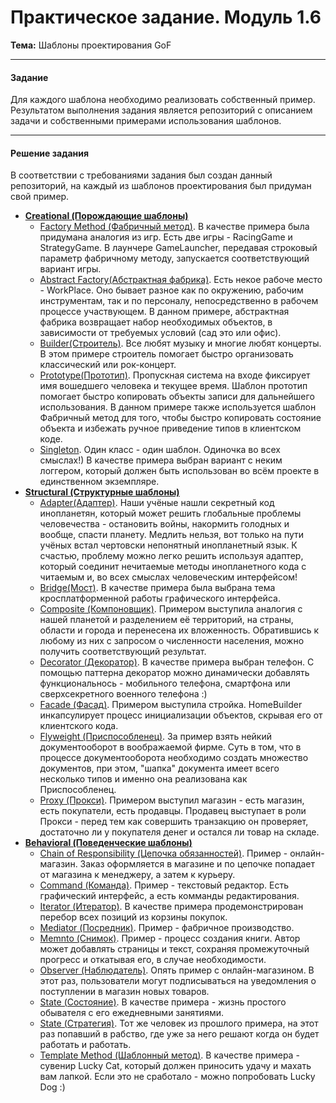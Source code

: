 # Практическое задание. Модуль 1.6
**Тема:** Шаблоны проектирования GoF
____
#### Задание 
Для каждого шаблона необходимо реализовать собственный пример. Результатом выполнения задания является репозиторий с описанием задачи и собственными примерами использования шаблонов.
____
#### Решение задания
В соответствии с требованиями задания был создан данный репозиторий, на каждый из шаблонов проектирования был придуман свой пример.

- [**Creational (Порождающие шаблоны)**](https://github.com/Guha5277/Module_1.6/tree/master/java/guhar4k/patterns/creational)
    - [Factory Method (Фабричный метод)](https://github.com/Guha5277/Module_1.6/tree/master/java/guhar4k/patterns/creational/factorymethod). В качестве примера была придумана аналогия из игр. Есть две игры - RacingGame и StrategyGame. В лаунчере GameLauncher, передавая строковый параметр фабричному методу, запускается соответствующий вариант игры.
    - [Abstract Factory(Абстрактная фабрика)](https://github.com/Guha5277/Module_1.6/tree/master/java/guhar4k/patterns/creational/abstractfactory). Есть некое рабоче место -  WorkPlace. Оно бывает разное как по окружению, рабочим инструментам, так и по персоналу, непосредственно в рабочем процессе участвующем. В данном примере, абстрактная фабрика возвращает набор необходимых объектов, в зависимости от требуемых условий (сад это или офис).
    - [Builder(Строитель)](https://github.com/Guha5277/Module_1.6/tree/master/java/guhar4k/patterns/creational/builder). Все любят музыку и многие любят концерты. В этом примере строитель помогает быстро организовать классический или рок-концерт.
    - [Prototype(Прототип)](https://github.com/Guha5277/Module_1.6/tree/master/java/guhar4k/patterns/creational/prototype). Пропускная система на входе фиксирует имя вошедшего человека и текущее время. Шаблон прототип помогает быстро копировать объекты записи для дальнейшего использования. В данном примере также используется шаблон Фабричный метод для того, чтобы быстро копировать состояние объекта и избежать ручное приведение типов в клиентском коде.
    - [Singleton](https://github.com/Guha5277/Module_1.6/tree/master/java/guhar4k/patterns/creational/singleton). Один класс - один шаблон. Одиночка во всех смыслах!) В качестве примера выбран вариант с неким логгером, который должен быть использован во всём проекте в единственном экземпляре.
- [**Structural (Структурные шаблоны)**](https://github.com/Guha5277/Module_1.6/tree/master/java/guhar4k/patterns/sructural)
    - [Adapter(Адаптер)](https://github.com/Guha5277/Module_1.6/tree/master/java/guhar4k/patterns/sructural/adapter). Наши учёные нашли секретный код инопланетян, который может решить глобальные проблемы человечества - остановить войны, накормить голодных и вообще, спасти планету. Медлить нельзя, вот только на пути учёных встал чертовски непонятный инопланетный язык. К счастью, проблему можно легко решить используя адаптер, который соединит нечитаемые методы инопланетного кода с читаемым и, во всех смыслах человеческим интерфейсом!
    - [Bridge(Мост)](https://github.com/Guha5277/Module_1.6/tree/master/java/guhar4k/patterns/sructural/bridge). В качестве примера была выбрана тема кросплатформенной работы графического интерфейса.
    - [Composite (Компоновщик)](https://github.com/Guha5277/Module_1.6/tree/master/java/guhar4k/patterns/sructural/composite). Примером выступила аналогия с нашей планетой и разделением её территорий, на страны, области и города и перенесена их вложенность. Обратившись к любому из них с запросом о численности населения, можно получить соответствующий результат.
    - [Decorator (Декоратор)](https://github.com/Guha5277/Module_1.6/tree/master/java/guhar4k/patterns/sructural/decorator). В качестве примера выбран телефон. С помощью паттерна декоратор можно динамически добавлять функциональнось - мобильного телефона, смартфона или сверхсекретного военного телефона :)
    - [Facade (Фасад)](https://github.com/Guha5277/Module_1.6/tree/master/java/guhar4k/patterns/sructural/facade). Примером выступила стройка. HomeBuilder инкапсулирует процесс инициализации объектов, скрывая его от клиентского кода.
    - [Flyweight (Приспособленец)](https://github.com/Guha5277/Module_1.6/tree/master/java/guhar4k/patterns/sructural/flyweight). За пример взять нейкий документооборот в воображаемой фирме. Суть в том, что в процессе документооборота необходимо создать множество документов, при этом, "шапка" документа имеет всего несколько типов и именно она реализована как Приспособленец.
    - [Proxy (Прокси)](https://github.com/Guha5277/Module_1.6/tree/master/java/guhar4k/patterns/sructural/proxy). Примером выступил магазин - есть магазин, есть покупатели, есть продавцы. Продавец выступает в роли Прокси - перед тем как совершить транзакцию он проверяет, достаточно ли у покупателя денег и остался ли товар на складе.
- [**Behavioral (Поведенческие шаблоны)**](https://github.com/Guha5277/Module_1.6/tree/master/java/guhar4k/patterns/behavioral)
    - [Chain of Responsibility (Цепочка обязанностей)](https://github.com/Guha5277/Module_1.6/tree/master/java/guhar4k/patterns/behavioral/chain). Пример - онлайн-магазин. Заказ оформляется в магазине и по цепочке попадает от магазина к менеджеру, а затем к курьеру.
    - [Command (Команда)](https://github.com/Guha5277/Module_1.6/tree/master/java/guhar4k/patterns/behavioral/command). Пример - текстовый редактор. Есть графический интерфейс, а есть комманды редактирования.
    - [Iterator (Итератор)](https://github.com/Guha5277/Module_1.6/tree/master/java/guhar4k/patterns/behavioral/iterator). В качестве примера продемонстрирован перебор всех позиций из корзины покупок.
    - [Mediator (Посредник)](https://github.com/Guha5277/Module_1.6/tree/master/java/guhar4k/patterns/behavioral/mediator). Пример - фабричное производство.
    - [Memnto (Снимок)](https://github.com/Guha5277/Module_1.6/tree/master/java/guhar4k/patterns/behavioral/memento). Пример - процесс создания книги. Автор может добавлять страницы и текст, сохраняя промежуточный прогресс и откатывая его, в случае необходимости.
    - [Observer (Наблюдатель)](https://github.com/Guha5277/Module_1.6/tree/master/java/guhar4k/patterns/behavioral/observer). Опять пример с онлайн-магазином. В этот раз, пользователи могут подписываться на уведомления о поступлении в магазин новых товаров.
    - [State (Состояние)](https://github.com/Guha5277/Module_1.6/tree/master/java/guhar4k/patterns/behavioral/state). В качестве примера - жизнь простого обывателя с его ежедневными занятиями.
    - [State (Стратегия)](https://github.com/Guha5277/Module_1.6/tree/master/java/guhar4k/patterns/behavioral/strategy). Тот же человек из прошлого примера, на этот раз попавший в рабство, где уже за него решают когда он будет работать и работать.
    - [Template Method (Шаблонный метод)](https://github.com/Guha5277/Module_1.6/tree/master/java/guhar4k/patterns/behavioral/template_method). В качестве примера - сувенир Lucky Cat, который должен приносить удачу и махать вам лапкой. Если это не сработало - можно попробовать Lucky Dog :)
